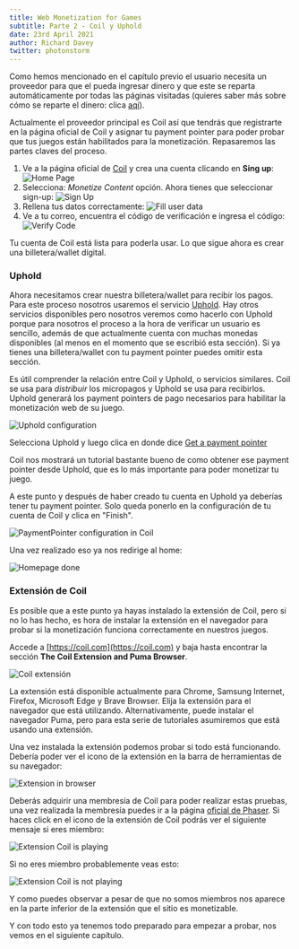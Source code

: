 ```yaml
---
title: Web Monetization for Games
subtitle: Parte 2 - Coil y Uphold
date: 23rd April 2021
author: Richard Davey
twitter: photonstorm
---
```


Como hemos mencionado en el capítulo previo el usuario necesita un proveedor para que el pueda ingresar dinero y que este se reparta automáticamente por todas las páginas visitadas (quieres saber más sobre cómo se reparte el dinero: clica [aqí](https://help.coil.com/docs/general-info/intro-to-coil/index.html#how-is-coil-different-from-other-membership-services-like-patreon-and-flattr)). 

Actualmente el proveedor principal es Coil así que tendrás que registrarte en la página oficial de Coil y asignar tu payment pointer para poder probar que tus juegos están habilitados para la monetización. Repasaremos las partes claves del proceso. 

1. Ve a la página oficial de [Coil](https://coil.com/) y crea una cuenta clicando en **Sing up**: ![Home Page](part2/1-homepage.png)
2. Selecciona:  _Monetize Content_ opción. Ahora tienes que seleccionar sign-up: ![Sign Up](part2/2-signup_to_monetize.png)
3. Rellena tus datos correctamente: ![Fill user data](part2/3-fill_user_data.png)
4. Ve a tu correo, encuentra el código de verificación e ingresa el código: ![Verify Code](part2/4-verify_code.png)

Tu cuenta de Coil está lista para poderla usar. Lo que sigue ahora es crear una billetera/wallet dígital.

### Uphold

Ahora necesitamos crear nuestra billetera/wallet para recibir los pagos. Para este proceso nosotros usaremos el servicio [Uphold](https://uphold.com/). Hay otros servicios disponibles pero nosotros veremos como hacerlo con Uphold porque para nosotros el proceso a la hora de verificar un usuario es sencillo, además de que actualmente cuenta con muchas monedas disponibles (al menos en el momento que se escribió esta sección). Si ya tienes una billetera/wallet con tu payment pointer puedes omitir esta sección.

Es útil comprender la relación entre Coil y Uphold, o servicios similares. Coil se usa para _distribuir_ los micropagos y Uphold se usa para recibirlos. Uphold generará los payment pointers de pago necesarios para habilitar la monetización web de su juego.

![Uphold configuration](part2/5-coil_uphold_configuration.png)

Selecciona Uphold y luego clica en donde dice [Get a payment pointer](https://help.coil.com/docs/monetize/wallets/uphold/index.html)

Coil nos mostrará un tutorial bastante bueno de como obtener ese payment pointer desde Uphold, que es lo más importante para poder monetizar tu juego.

A este punto y después de haber creado tu cuenta en Uphold ya deberías tener tu payment pointer. Solo queda ponerlo en la configuración de tu cuenta de Coil y clica en "Finish".

![PaymentPointer configuration in Coil](part2/6-paymentpointer_config.png)

Una vez realizado eso ya nos redirige al home:

![Homepage done](part2/7-homepage_done.png)

### Extensión de Coil

Es posible que a este punto ya hayas instalado la extensión de Coil, pero si no lo has hecho, es hora de instalar la extensión en el navegador para probar si la monetización funciona correctamente en nuestros juegos.

Accede a [https://coil.com](https://coil.com) y baja hasta encontrar la sección **The Coil Extension and Puma Browser**.

![Coil extensión](part2/8-coil_extension.png)

La extensión está disponible actualmente para Chrome, Samsung Internet, Firefox, Microsoft Edge y Brave Browser. Elija la extensión para el navegador que está utilizando. Alternativamente, puede instalar el navegador Puma, pero para esta serie de tutoriales asumiremos que está usando una extensión.

Una vez instalada la extensión podemos probar si todo está funcionando. Debería poder ver el icono de la extensión en la barra de herramientas de su navegador:

![Extension in browser](part2/8-extension_toolbar.png)

Deberás adquirir una membresía de Coil para poder realizar estas pruebas, una vez realizada la membresía puedes ir a la página [oficial de Phaser](https://phaser.io). Si haces click en el icono de la extensión de Coil podrás ver el siguiente mensaje si eres miembro:

![Extension Coil is playing](part2/9-coil_is_playing.png)

Si no eres miembro probablemente veas esto: 

![Extension Coil is not playing](part2/10-coil_is_not_playing.png)

Y como puedes observar a pesar de que no somos miembros nos aparece en la parte inferior de la extensión que el sitio es monetizable.

Y con todo esto ya tenemos todo preparado para empezar a probar, nos vemos en el siguiente capítulo.
